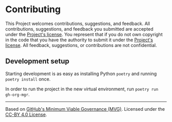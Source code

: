 <!--
SPDX-FileCopyrightText: 2024 GitHub, Inc.
SPDX-FileCopyrightText: 2024 DB Systel GmbH

SPDX-License-Identifier: CC-BY-4.0
-->

# Contributing

This Project welcomes contributions, suggestions, and feedback. All contributions, suggestions, and feedback you submitted are accepted under the [Project's license](./LICENSE.txt). You represent that if you do not own copyright in the code that you have the authority to submit it under the [Project's license](./LICENSE.txt). All feedback, suggestions, or contributions are not confidential.

## Development setup

Starting development is as easy as installing Python `poetry` and running `poetry install` once.

In order to run the project in the new virtual environment, run `poetry run gh-org-mgr`.

---
Based on [GitHub's Minimum Viable Governance (MVG)](https://github.com/github/MVG). Licensed under the [CC-BY 4.0 License](https://creativecommons.org/licenses/by/4.0/).
